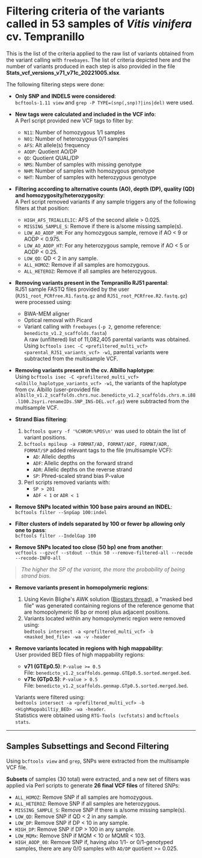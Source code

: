 # Filtering criteria of the variants called in 53 samples of *Vitis vinifera* cv. Tempranillo

This is the list of the criteria applied to the raw list of variants obtained from the variant calling with `freebayes`. The list of criteria depicted here and the number of variants produced in each step is also provided in the file **Stats_vcf_versions_v71_v71c_20221005.xlsx**.  

The following filtering steps were done:

- **Only SNP and INDELS were considered**:  
  `bcftools-1.11 view` and `grep -P TYPE=(snp(,snp)?|ins|del)` were used.

- **New tags were calculated and included in the VCF info**:  
  A Perl script provided new VCF tags to filter by:  
  - `N11`: Number of homozygous 1/1 samples  
  - `N01`: Number of heterozygous 0/1 samples  
  - `AFS`: Alt allele(s) frequency  
  - `AODP`: Quotient AO/DP  
  - `QD`: Quotient QUAL/DP  
  - `NMS`: Number of samples with missing genotype  
  - `NHM`: Number of samples with homozygous genotype  
  - `NHT`: Number of samples with heterozygous genotype  

- **Filtering according to alternative counts (AO), depth (DP), quality (QD) and homozygosity/heterozygosity**:  
  A Perl script removed variants if any sample triggers any of the following filters at that position:  
  - `HIGH_AFS_TRIALLELIC`: AFS of the second allele > 0.025.  
  - `MISSING_SAMPLE_S`: Remove if there is a/some missing sample(s).  
  - `LOW_AO_AODP_HM`: For any homozygous sample, remove if AO < 9 or AODP < 0.975.  
  - `LOW_AO_AODP_HT`: For any heterozygous sample, remove if AO < 5 or AODP < 0.25.  
  - `LOW_QD`: QD < 2 in any sample.  
  - `ALL_HOMOZ`: Remove if all samples are homozygous.  
  - `ALL_HETEROZ`: Remove if all samples are heterozygous.  

- **Removing variants present in the Tempranillo RJ51 parental**:  
  RJ51 sample FASTQ files provided by the user (`RJ51_root_PCRfree.R1.fastq.gz` and `RJ51_root_PCRfree.R2.fastq.gz`) were processed using:  
  - BWA-MEM aligner  
  - Optical removal with Picard  
  - Variant calling with `freebayes` (`-p 2`, genome reference: `benedicto_v1.2_scaffolds.fasta`)  
  A raw (unfiltered) list of 11,082,405 parental variants was obtained.  
  Using `bcftools isec -C <prefiltered_multi_vcf> <parental_RJ51_variants_vcf> -w1`, parental variants were subtracted from the multisample VCF.

- **Removing variants present in the cv. Albillo haplotype**:  
  Using `bcftools isec -C <prefiltered_multi_vcf> <albillo_haplotype_variants_vcf> -w1`, the variants of the haplotype from cv. Albillo (user-provided file `albillo_v1.2_scaffolds.chrs.nuc.benedicto_v1.2_scaffolds.chrs.m.i88.l100.2syri.renameIDs.SNP_INS-DEL.vcf.gz`) were subtracted from the multisample VCF.

- **Strand Bias filtering**:  
  1. `bcftools query -f '%CHROM:%POS\n'` was used to obtain the list of variant positions.  
  2. `bcftools mpileup -a FORMAT/AD, FORMAT/ADF, FORMAT/ADR, FORMAT/SP` added relevant tags to the file (multisample VCF):  
     - `AD`: Allelic depths  
     - `ADF`: Allelic depths on the forward strand  
     - `ADR`: Allelic depths on the reverse strand  
     - `SP`: Phred-scaled strand bias P-value  
  3. Perl scripts removed variants with:  
     - `SP > 201`  
     - `ADF < 1` or `ADR < 1`

- **Remove SNPs located within 100 base pairs around an INDEL**:  
  `bcftools filter --SnpGap 100:indel`

- **Filter clusters of indels separated by 100 or fewer bp allowing only one to pass**:  
  `bcftools filter --IndelGap 100`

- **Remove SNPs located too close (50 bp) one from another**:  
  `vcftools --gzvcf --stdout --thin 50 --remove-filtered-all --recode --recode-INFO-all`

> *The higher the SP of the variant, the more the probability of being strand bias.*

- **Remove variants present in homopolymeric regions**:  
  1. Using Kevin Blighe's AWK solution ([Biostars thread](https://www.biostars.org/p/379454/)), a "masked bed file" was generated containing regions of the reference genome that are homopolymeric (6 bp or more) plus adjacent positions.  
  2. Variants located within any homopolymeric region were removed using:  
     `bedtools intersect -a <prefiltered_multi_vcf> -b <masked_bed_file> -wa -v -header`

- **Remove variants located in regions with high mappability**:  
  User provided BED files of high mappability regions:  
  - **v71 (GTEp0.5)**: `P-value >= 0.5`  
    File: `benedicto_v1.2_scaffolds.genmap.GTEp0.5.sorted.merged.bed`.  
  - **v71c (GTp0.5)**: `P-value > 0.5`  
    File: `benedicto_v1.2_scaffolds.genmap.GTp0.5.sorted.merged.bed`.  

  Variants were filtered using:  
  `bedtools intersect -a <prefiltered_multi_vcf> -b <HighMappabiltiy_BED> -wa -header`.  
  Statistics were obtained using `RTG-Tools (vcfstats)` and `bcftools stats`.

---

## Samples Subsettings and Second Filtering

Using `bcftools view` and `grep`, SNPs were extracted from the multisample VCF file.  

**Subsets** of samples (30 total) were extracted, and a new set of filters was applied via Perl scripts to generate **26 final VCF files** of filtered SNPs:

- `ALL_HOMOZ`: Remove SNP if all samples are homozygous.  
- `ALL_HETEROZ`: Remove SNP if all samples are heterozygous.  
- `MISSING_SAMPLE_S`: Remove SNP if there is a/some missing sample(s).  
- `LOW_QD`: Remove SNP if QD < 2 in any sample.  
- `LOW_DP`: Remove SNP if DP < 10 in any sample.  
- `HIGH_DP`: Remove SNP if DP > 100 in any sample.  
- `LOW_MQMx`: Remove SNP if MQM < 10 or MQMR < 103.  
- `HIGH_AODP_00`: Remove SNP if, having also 1/1- or 0/1-genotyped samples, there are any 0/0 samples with `AO/DP` quotient >= 0.025.
